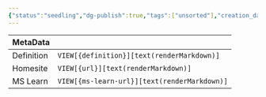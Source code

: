 ```yaml
---
{"status":"seedling","dg-publish":true,"tags":["unsorted"],"creation_date":"2024-05-07 16:14","definition":"undefined","ms-learn-url":"undefined","url":"undefined","aliases":null,"permalink":"/unsorted/office-365/","dgPassFrontmatter":true}
---
```



| MetaData   |                                              |
| ---------- | -------------------------------------------- |
| Definition | `VIEW[{definition}][text(renderMarkdown)]`   |
| Homesite   | `VIEW[{url}][text(renderMarkdown)]`          |
| MS Learn   | `VIEW[{ms-learn-url}][text(renderMarkdown)]` |
